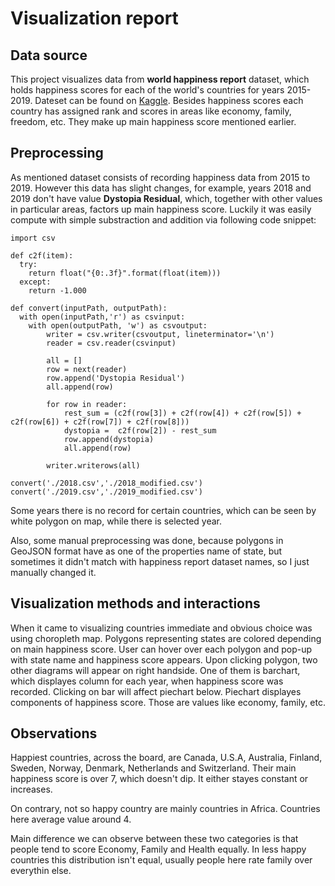 # Visualization report

## Data source

This project visualizes data from **world happiness report** dataset, which holds happiness scores for each of the world's countries for years 2015-2019. Dateset can be found on [Kaggle](https://www.kaggle.com/unsdsn/world-happiness). Besides happiness scores each country has assigned rank and scores in areas like economy, family, freedom, etc. They make up main happiness score mentioned earlier.

## Preprocessing

As mentioned dataset consists of recording happiness data from 2015 to 2019. However this data has slight changes, for example, years 2018 and 2019 don't have value **Dystopia Residual**, which, together with other values in particular areas, factors up main happiness score. Luckily it was easily compute with simple substraction and addition via following code snippet:

```
import csv

def c2f(item):
  try:
    return float("{0:.3f}".format(float(item)))
  except:
    return -1.000

def convert(inputPath, outputPath):
  with open(inputPath,'r') as csvinput:
    with open(outputPath, 'w') as csvoutput:
        writer = csv.writer(csvoutput, lineterminator='\n')
        reader = csv.reader(csvinput)

        all = []
        row = next(reader)
        row.append('Dystopia Residual')
        all.append(row)

        for row in reader:
            rest_sum = (c2f(row[3]) + c2f(row[4]) + c2f(row[5]) + c2f(row[6]) + c2f(row[7]) + c2f(row[8]))
            dystopia =  c2f(row[2]) - rest_sum
            row.append(dystopia)
            all.append(row)

        writer.writerows(all)

convert('./2018.csv','./2018_modified.csv')
convert('./2019.csv','./2019_modified.csv')
```

Some years there is no record for certain countries, which can be seen by white polygon on map, while there is selected year.

Also, some manual preprocessing was done, because polygons in GeoJSON format have as one of the properties name of state, but sometimes it didn't match with happiness report dataset names, so I just manually changed it.

## Visualization methods and interactions

When it came to visualizing countries immediate and obvious choice was using choropleth map. Polygons representing states are colored depending on main happiness score. User can hover over each polygon and pop-up with state name and happiness score appears. Upon clicking polygon, two other diagrams will appear on right handside. One of them is barchart, which displayes column for each year, when happiness score was recorded. Clicking on bar will affect piechart below. Piechart displayes components of happiness score. Those are values like economy, family, etc.

## Observations

Happiest countries, across the board, are Canada, U.S.A, Australia, Finland, Sweden, Norway, Denmark, Netherlands and Switzerland. Their main happiness score is over 7, which doesn't dip. It either stayes constant or increases.

On contrary, not so happy country are mainly countries in Africa. Countries here average value around 4.

Main difference we can observe between these two categories is that people tend to score Economy, Family and Health equally. In less happy countries this distribution isn't equal, usually people here rate family over everythin else.
